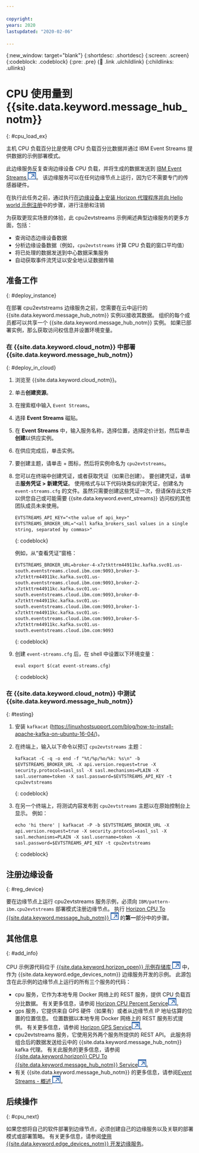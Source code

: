 ```yaml
---

copyright:
years: 2020
lastupdated: "2020-02-06"

---
```


{:new_window: target="blank"}
{:shortdesc: .shortdesc}
{:screen: .screen}
{:codeblock: .codeblock}
{:pre: .pre}
{:child: .link .ulchildlink}
{:childlinks: .ullinks}

# CPU 使用量到 {{site.data.keyword.message_hub_notm}}
{: #cpu_load_ex}

主机 CPU 负载百分比是使用 CPU 负载百分比数据并通过 IBM Event Streams 提供数据的示例部署模式。

此边缘服务反复查询边缘设备 CPU 负载，并将生成的数据发送到 [IBM Event Streams ![在新选项卡中打开](../../images/icons/launch-glyph.svg "在新选项卡中打开")](https://www.ibm.com/cloud/event-streams)。 该边缘服务可以在任何边缘节点上运行，因为它不需要专门的传感器硬件。

在执行此任务之前，通过执行[在边缘设备上安装 Horizon 代理程序并向 Hello world 示例注册](registration.md)中的步骤，进行注册和注销

为获取更现实场景的体验，此 cpu2evtstreams 示例阐述典型边缘服务的更多方面，包括：

* 查询动态边缘设备数据
* 分析边缘设备数据（例如，`cpu2evtstreams` 计算 CPU 负载的窗口平均值）
* 将已处理的数据发送到中心数据采集服务
* 自动获取事件流凭证以安全地认证数据传输

## 准备工作
{: #deploy_instance}

在部署 cpu2evtstreams 边缘服务之前，您需要在云中运行的 {{site.data.keyword.message_hub_notm}} 实例以接收其数据。 组织的每个成员都可以共享一个 {{site.data.keyword.message_hub_notm}} 实例。 如果已部署实例，那么获取访问权信息并设置环境变量。

### 在 {{site.data.keyword.cloud_notm}} 中部署 {{site.data.keyword.message_hub_notm}}
{: #deploy_in_cloud}

1. 浏览至 {{site.data.keyword.cloud_notm}}。

2. 单击**创建资源**。

3. 在搜索框中输入 `Event Streams`。

4. 选择 **Event Streams** 磁贴。

5. 在 **Event Streams** 中，输入服务名称，选择位置，选择定价计划，然后单击**创建**以供应实例。

6. 在供应完成后，单击实例。

7. 要创建主题，请单击 + 图标，然后将实例命名为 `cpu2evtstreams`。

8. 您可以在终端中创建凭证，或者获取凭证（如果已创建）。 要创建凭证，请单击**服务凭证 > 新建凭证**。 使用格式与以下代码块类似的新凭证，创建名为 `event-streams.cfg` 的文件。虽然只需要创建这些凭证一次，但请保存此文件以供您自己或可能需要 {{site.data.keyword.event_streams}} 访问权的其他团队成员未来使用。

   ```
   EVTSTREAMS_API_KEY="<the value of api_key>"
   EVTSTREAMS_BROKER_URL="<all kafka_brokers_sasl values in a single string, separated by commas>"
   ```
   {: codeblock}
        
   例如，从“查看凭证”窗格：

   ```
   EVTSTREAMS_BROKER_URL=broker-4-x7ztkttrm44911kc.kafka.svc01.us-south.eventstreams.cloud.ibm.com:9093,broker-3-  x7ztkttrm44911kc.kafka.svc01.us-south.eventstreams.cloud.ibm.com:9093,broker-2-x7ztkttrm44911kc.kafka.svc01.us-south.eventstreams.cloud.ibm.com:9093,broker-0-x7ztkttrm44911kc.kafka.svc01.us-south.eventstreams.cloud.ibm.com:9093,broker-1-x7ztkttrm44911kc.kafka.svc01.us-south.eventstreams.cloud.ibm.com:9093,broker-5-x7ztkttrm44911kc.kafka.svc01.us-south.eventstreams.cloud.ibm.com:9093
   ```
   {: codeblock}

9. 创建 `event-streams.cfg` 后，在 shell 中设置以下环境变量：

   ```
   eval export $(cat event-streams.cfg)
   ```
   {: codeblock}

### 在 {{site.data.keyword.cloud_notm}} 中测试 {{site.data.keyword.message_hub_notm}}
{: #testing}

1. 安装 `kafkacat` (https://linuxhostsupport.com/blog/how-to-install-apache-kafka-on-ubuntu-16-04/)。

2. 在终端上，输入以下命令以预订 `cpu2evtstreams` 主题：

    ```
    kafkacat -C -q -o end -f "%t/%p/%o/%k: %s\n" -b $EVTSTREAMS_BROKER_URL -X api.version.request=true -X security.protocol=sasl_ssl -X sasl.mechanisms=PLAIN -X sasl.username=token -X sasl.password=$EVTSTREAMS_API_KEY -t cpu2evtstreams
    ```
    {: codeblock}

3. 在另一个终端上，将测试内容发布到 `cpu2evtstreams` 主题以在原始控制台上显示。 例如：

    ```
    echo 'hi there' | kafkacat -P -b $EVTSTREAMS_BROKER_URL -X api.version.request=true -X security.protocol=sasl_ssl -X sasl.mechanisms=PLAIN -X sasl.username=token -X sasl.password=$EVTSTREAMS_API_KEY -t cpu2evtstreams
    ```
    {: codeblock}

## 注册边缘设备
{: #reg_device}

要在边缘节点上运行 cpu2evtstreams 服务示例，必须向 `IBM/pattern-ibm.cpu2evtstreams` 部署模式注册边缘节点。 执行 [Horizon CPU To {{site.data.keyword.message_hub_notm}} ![在新选项卡中打开](../../images/icons/launch-glyph.svg "在新选项卡中打开")](https://github.com/open-horizon/examples/blob/master/edge/evtstreams/cpu2evtstreams/README.md) 的**第一**部分中的步骤。

## 其他信息
{: #add_info}

CPU 示例源代码位于 [{{site.data.keyword.horizon_open}} 示例存储库 ![在新选项卡中打开](../../images/icons/launch-glyph.svg "在新选项卡中打开")](https://github.com/open-horizon/examples) 中，作为 {{site.data.keyword.edge_devices_notm}} 边缘服务开发的示例。 此源包含在此示例的边缘节点上运行的所有三个服务的代码：

  * cpu 服务，它作为本地专用 Docker 网络上的 REST 服务，提供 CPU 负载百分比数据。 有关更多信息，请参阅 [Horizon CPU Percent Service![在新选项卡中打开](../../images/icons/launch-glyph.svg "在新选项卡中打开")](https://github.com/open-horizon/examples/tree/master/edge/services/cpu_percent)。
  * gps 服务，它提供来自 GPS 硬件（如果有）或者从边缘节点 IP 地址估算的位置的位置信息。 位置数据以本地专用 Docker 网络上的 REST 服务形式提供。 有关更多信息，请参阅 [Horizon GPS Service![在新选项卡中打开](../../images/icons/launch-glyph.svg "在新选项卡中打开")](https://github.com/open-horizon/examples/tree/master/edge/services/gps)。
  * cpu2evtstreams 服务，它使用另外两个服务所提供的 REST API。 此服务将组合后的数据发送给云中的 {{site.data.keyword.message_hub_notm}} kafka 代理。 有关此服务的更多信息，请参阅 [{{site.data.keyword.horizon}} CPU To {{site.data.keyword.message_hub_notm}} Service![在新选项卡中打开](../../images/icons/launch-glyph.svg "在新选项卡中打开")](https://github.com/open-horizon/examples/blob/master/edge/evtstreams/cpu2evtstreams/cpu2evtstreams.md)。
  * 有关 {{site.data.keyword.message_hub_notm}} 的更多信息，请参阅[Event Streams - 概述 ![在新选项卡中打开](../../images/icons/launch-glyph.svg "在新选项卡中打开")](https://www.ibm.com/cloud/event-streams?mhsrc=ibmsearch_a&mhq=event%20streams)。

## 后续操作
{: #cpu_next}

如果您想将自己的软件部署到边缘节点，必须创建自己的边缘服务以及关联的部署模式或部署策略。 有关更多信息，请参阅[使用 {{site.data.keyword.edge_devices_notm}} 开发边缘服务](../developing/developing.md)。

